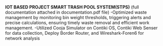 **IOT BASED PROJECT 
SMART TRASH POOL SYSTEM(STPS)**
(full documentation attached in documentation.pdf file)
-Optimized waste management by monitoring bin weight thresholds, triggering alerts and precise calculations,
ensuring timely waste removal and efficient work management.
-Utilized Cooja Simulator on Contiki OS, Contiki Web Senser for data collection, Deploy Border Router, and
Wireshark-Foren6 for network analysis
